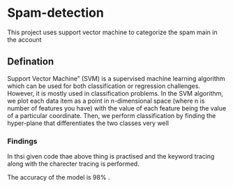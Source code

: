 # Spam-detection

This project uses support vector machine to categorize the spam main in the account

## Defination
Support Vector Machine” (SVM) is a supervised machine learning algorithm which can be used for both classification or regression challenges. 
However,  it is mostly used in classification problems. In the SVM algorithm, we plot each data item as a point in n-dimensional space 
(where n is number of features you have) with the value of each feature being the value of a particular coordinate. 
Then, we perform classification by finding the hyper-plane that differentiates the two classes very well

### Findings
In thsi given code thae above thing is practised and the keyword tracing along with the charecter tracing is performed.

The accuracy of the model is 98% .
